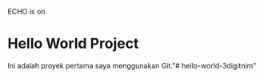 ECHO is on.
# Hello World Project
Ini adalah proyek pertama saya menggunakan Git."# hello-world-3digitnim" 
